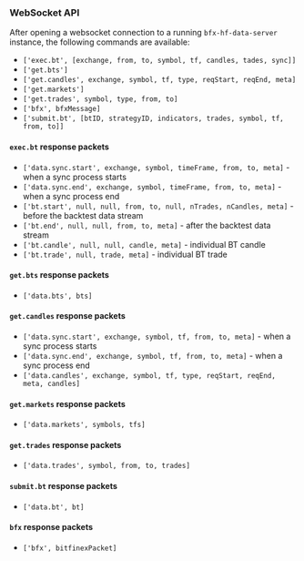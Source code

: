 ### WebSocket API

After opening a websocket connection to a running `bfx-hf-data-server` instance, the following commands are available:

* `['exec.bt', [exchange, from, to, symbol, tf, candles, tades, sync]]`
* `['get.bts']`
* `['get.candles', exchange, symbol, tf, type, reqStart, reqEnd, meta]`
* `['get.markets']`
* `['get.trades', symbol, type, from, to]`
* `['bfx', bfxMessage]`
* `['submit.bt', [btID, strategyID, indicators, trades, symbol, tf, from, to]]`

#### `exec.bt` response packets
* `['data.sync.start', exchange, symbol, timeFrame, from, to, meta]` - when a sync process starts
* `['data.sync.end', exchange, symbol, timeFrame, from, to, meta]` - when a sync process end
* `['bt.start', null, null, from, to, null, nTrades, nCandles, meta]` - before the backtest data stream
* `['bt.end', null, null, from, to, meta]` - after the backtest data stream
* `['bt.candle', null, null, candle, meta]` - individual BT candle
* `['bt.trade', null, trade, meta]` - individual BT trade

#### `get.bts` response packets
* `['data.bts', bts]`

#### `get.candles` response packets
* `['data.sync.start', exchange, symbol, tf, from, to, meta]` - when a sync process starts
* `['data.sync.end', exchange, symbol, tf, from, to, meta]` - when a sync process end
* `['data.candles', exchange, symbol, tf, type, reqStart, reqEnd, meta, candles]`

#### `get.markets` response packets
* `['data.markets', symbols, tfs]`

#### `get.trades` response packets
* `['data.trades', symbol, from, to, trades]`

#### `submit.bt` response packets
* `['data.bt', bt]`

#### `bfx` response packets
* `['bfx', bitfinexPacket]`
